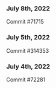 ### July 8th, 2022

Commit #71715

### July 5th, 2022

Commit #314353


### July 4th, 2022

Commit #72281
